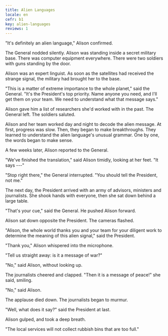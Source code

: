 ```yaml
---
title: Alien Languages
locale: en
cefr: b1
key: alien-languages
reviews: 1
---
```


"It's definitely an alien language," Alison confirmed.

The General nodded silently. Alison was standing inside a secret military base. There was computer equipment everywhere. There were two soldiers with guns standing by the door.

Alison was an expert linguist. As soon as the satellites had received the strange signal, the military had brought her to the base.

"This is a matter of extreme importance to the whole planet," said the General. "It's the President's top priority. Name anyone you need, and I'll get them on your team. We need to understand what that message says."

Alison gave him a list of researchers she'd worked with in the past. The General left. The soldiers saluted.

Alison and her team worked day and night to decode the alien message. At first, progress was slow. Then, they began to make breakthroughs. They learned to understand the alien language's unusual grammar. One by one, the words began to make sense.

A few weeks later, Alison reported to the General.

"We've finished the translation," said Alison timidly, looking at her feet. "It says ---"

"Stop right there," the General interrupted. "You should tell the President, not me."

The next day, the President arrived with an army of advisors, ministers and journalists. She shook hands with everyone, then she sat down behind a large table.

"That's your cue," said the General. He pushed Alison forward.

Alison sat down opposite the President. The cameras flashed.

"Alison, the whole world thanks you and your team for your diligent work to determine the meaning of this alien signal," said the President.

"Thank you," Alison whispered into the microphone.

"Tell us straight away: is it a message of war?"

"No," said Alison, without looking up.

The journalists cheered and clapped. "Then it is a message of peace!" she said, smiling.

"No," said Alison.

The applause died down. The journalists began to murmur.

"Well, what does it say?" said the President at last.

Alison gulped, and took a deep breath.

"The local services will not collect rubbish bins that are too full."
